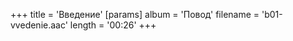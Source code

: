 +++
title = 'Введение'
[params]
  album = 'Повод'
  filename = 'b01-vvedenie.aac'
  length = '00:26'
+++
